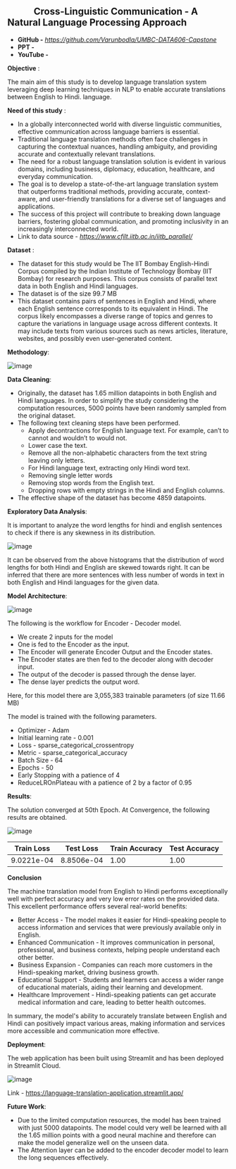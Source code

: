 ## $~~~~~~~~~~~$ Cross-Linguistic Communication - A Natural Language Processing Approach
- **GitHub -** *https://github.com/Varunbodla/UMBC-DATA606-Capstone*
- **PPT -** 
- **YouTube -** 

**Objective** :

  The main aim of this study is to develop language translation system leveraging deep learning techniques in NLP to enable accurate translations between English to Hindi. language.

**Need of this study** :
* In a globally interconnected world with diverse linguistic communities, effective communication across language barriers is essential.
* Traditional language translation methods often face challenges in capturing the contextual nuances, handling ambiguity, and providing accurate and contextually relevant translations.
* The need for a robust language translation solution is evident in various domains, including business, diplomacy, education, healthcare, and everyday communication.
* The goal is to develop a state-of-the-art language translation system that outperforms traditional methods, providing accurate, context-aware, and user-friendly translations for a diverse set of languages and applications.
* The success of this project will contribute to breaking down language barriers, fostering global communication, and promoting inclusivity in an increasingly interconnected world.
* Link to data source - *https://www.cfilt.iitb.ac.in/iitb_parallel/*

**Dataset** : 
* The dataset for this study would be The IIT Bombay English-Hindi Corpus compiled by the Indian Institute of Technology Bombay (IIT Bombay) for research purposes. This corpus consists of parallel text data in both English and Hindi languages.
* The dataset is of the size 99.7 MB
* This dataset contains pairs of sentences in English and Hindi, where each English sentence corresponds to its equivalent in Hindi. The corpus likely encompasses a diverse range of topics and genres to capture the variations in language usage across different contexts. It may include texts from various sources such as news articles, literature, websites, and possibly even user-generated content.

**Methodology**:

![image](https://github.com/Varunbodla/UMBC-DATA606-Capstone/assets/85016388/a5e09ad4-5fe2-43db-ab67-aea6c668740b)

**Data Cleaning**:
- Originally, the dataset has 1.65 million datapoints in both English and Hindi languages. In order to simplify the study considering the computation resources, 5000 points 
  have been randomly sampled from the original dataset.
- The following text cleaning steps have been performed.
   - Apply decontractions for English language text. For example, can’t to cannot and wouldn’t to would not.
   - Lower case the text. 
   - Remove all the non-alphabetic characters from the text string leaving only letters.
   - For Hindi language text, extracting only Hindi word text.
   - Removing single letter words
   - Removing stop words from the English text.
   - Dropping rows with empty strings in the Hindi and English columns.
 - The effective shape of the dataset has become 4859 datapoints.

**Exploratory Data Analysis**:

It is important to analyze the word lengths for hindi and english sentences to check if there is any skewness in its distribution.

![image](https://github.com/Varunbodla/UMBC-DATA606-Capstone/assets/85016388/25b2ec08-aa74-4453-aec4-ce4c20dbe4d2)

It can be observed from the above histograms that the distribution of word lengths for both Hindi and English are skewed towards right. It can be inferred that there are more sentences with less number of words in text in both English and Hindi languages for the given data.

**Model Architecture**:

![image](https://github.com/Varunbodla/UMBC-DATA606-Capstone/assets/85016388/7ff9260a-20b0-488b-990a-6264f9f214e4)

The following is the workflow for Encoder - Decoder model.

- We create 2 inputs for the model
- One is fed to the Encoder as the input.
- The Encoder will generate Encoder Output and the Encoder states.
- The Encoder states are then fed to the decoder along with decoder input.
- The output of the decoder is passed through the dense layer.
- The dense layer predicts the output word.

Here, for this model there are 3,055,383 trainable parameters (of size 11.66 MB)

The model is trained with the following parameters.

- Optimizer - Adam
- Initial learning rate - 0.001
- Loss - sparse_categorical_crossentropy
- Metric - sparse_categorical_accuracy
- Batch Size - 64
- Epochs - 50 
- Early Stopping with a patience of 4
- ReduceLROnPlateau with a patience of 2 by a factor of 0.95

**Results**:

The solution converged at 50th Epoch. At Convergence, the following results are obtained.

![image](https://github.com/Varunbodla/UMBC-DATA606-Capstone/assets/85016388/e64f1e52-4247-4584-ad16-9bd004f91815)

| Train Loss  | Test Loss   | Train Accuracy | Test Accuracy |
|-------------|-------------|----------------|---------------|
| 9.0221e-04  | 8.8506e-04  | 1.00           | 1.00          |

**Conclusion**

The machine translation model from English to Hindi performs exceptionally well with perfect accuracy and very low error rates on the provided data. This excellent performance offers several real-world benefits:

- Better Access - The model makes it easier for Hindi-speaking people to access information and services that were previously available only in English.
- Enhanced Communication - It improves communication in personal, professional, and business contexts, helping people understand each other better.
- Business Expansion - Companies can reach more customers in the Hindi-speaking market, driving business growth.
- Educational Support -  Students and learners can access a wider range of educational materials, aiding their learning and development.
- Healthcare Improvement -  Hindi-speaking patients can get accurate medical information and care, leading to better health outcomes.

In summary, the model's ability to accurately translate between English and Hindi can positively impact various areas, making information and services more accessible and communication more effective.

**Deployment**:

The web application has been built using Streamlit and has been deployed in Streamlit Cloud.

![image](https://github.com/Varunbodla/UMBC-DATA606-Capstone/assets/85016388/957b1617-15ce-48e0-a0c8-c7b82c005df4)

Link - https://language-translation-application.streamlit.app/

**Future Work**:

- Due to the limited computation resources, the model has been trained with just 5000 datapoints. The model could very well be learned with all the 1.65 million points with   a good neural machine and therefore can make the model generalize well on the unseen data.
- The Attention layer can be added to the encoder decoder model to learn the long sequences effectively.
